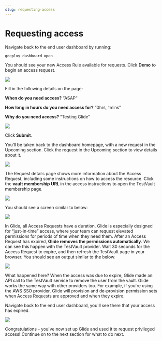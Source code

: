 ```yaml
---
slug: requesting-access
---
```


# Requesting access

Navigate back to the end user dashboard by running:

```
gdeploy dashboard open
```

You should see your new Access Rule available for requests. Click **Demo** to begin an access request.

![](/img/common-fate-getting-started/12-homewithrule.png)

Fill in the following details on the page:

**When do you need access?** “ASAP”

**How long in hours do you need access for?** “0hrs, 1mins”

**Why do you need access?** “Testing Glide"

![](/img/common-fate-getting-started/13-newrequest.png)

Click **Submit**.

You'll be taken back to the dashboard homepage, with a new request in the Upcoming section. Click the request in the Upcoming section to view details about it.

![](/img/common-fate-getting-started/14-requestactive.png)

The Request details page shows more information about the Access Request, including some instructions on how to access the resource. Click the **vault membership URL** in the access instructions to open the TestVault membership page.

![](/img/common-fate-getting-started/15-requestdetails.png)

You should see a screen similar to below:

![](/img/common-fate-getting-started/16-testvaultactive.png)

In Glide, all Access Requests have a duration. Glide is especially designed for “just-in-time” access, where your team can request elevated permissions for periods of time when they need them. After an Access Request has expired, **Glide removes the permissions automatically**. We can see this happen with the TestVault provider. Wait 30 seconds for the Access Request to expire, and then refresh the TestVault page in your browser. You should see an output similar to the below:

![](/img/common-fate-getting-started/17-testvaultinactive.png)

What happened here? When the access was due to expire, Glide made an API call to the TestVault service to remove the user from the vault. Glide works the same way with other providers too. For example, if you're using the AWS SSO provider, Glide will provision and de-provision permission sets when Access Requests are approved and when they expire.

Navigate back to the end user dashboard, you'll see there that your access has expired.

![](/img/common-fate-getting-started/18-requestexpired.png)

Congratulations - you've now set up Glide and used it to request privileged access! Continue on to the next section for what to do next.
